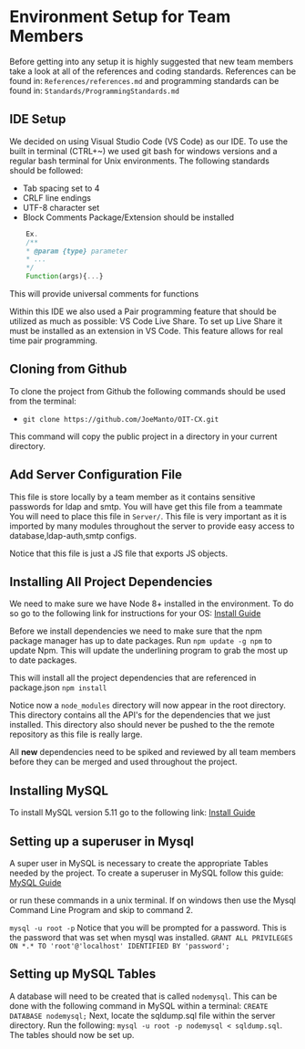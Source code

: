 # Environment Setup for Team Members

Before getting into any setup it is highly suggested that new team members take a look at all of the references and coding standards. References can be found in: `References/references.md` and programming standards can be found in: `Standards/ProgrammingStandards.md` 

## IDE Setup
We decided on using Visual Studio Code (VS Code) as our IDE. To use the built in terminal (CTRL+~) we used git bash for windows versions and a regular bash terminal for Unix environments.
The following standards should be followed:
- Tab spacing set to 4
- CRLF line endings
- UTF-8 character set
- Block Comments Package/Extension should be installed 
```javascript
    Ex. 
    /**
    * @param {type} parameter
    * ...
    */
    Function(args){...}
```

This will provide universal comments for functions

Within this IDE we also used a Pair programming feature that should be utilized as much as possible: VS Code Live Share.
To set up Live Share it must be installed as an extension in VS Code. This feature allows for real time pair programming.

## Cloning from Github
To clone the project from Github the following commands should be used from the terminal: 
- `git clone https://github.com/JoeManto/OIT-CX.git`

This command will copy the public project in a directory in your current directory.

## Add Server Configuration File
This file is store locally by a team member as it contains sensitive passwords for ldap and smtp. You will have get this file from a teammate
You will need to place this file in `Server/`. This file is very important as it is imported by many modules throughout the server to provide easy access to database,ldap-auth,smtp configs.

Notice that this file is just a JS file that exports JS objects.

## Installing All Project Dependencies 
We need to make sure we have Node 8+ installed in the environment. To do so go to the following link for instructions for your OS: [Install Guide](https://nodejs.org/en/download/)

Before we install dependencies we need to make sure that the npm package manager has up to date packages.
Run `npm update -g npm` to update Npm. This will update the underlining program to grab the most up to date packages.


This will install all the project dependencies that are referenced in package.json 
`npm install`

Notice now a `node_modules` directory will now appear in the root directory. This directory contains all the API's for the dependencies that we just installed. This directory also should never be pushed to the the remote repository as this file is really large.

All **new** dependencies need to be spiked and reviewed by all team members before they can be merged and used throughout the project.

## Installing MySQL
To install MySQL version 5.11 go to the following link: [Install Guide](https://dev.mysql.com/doc/refman/8.0/en/windows-installation.html)

## Setting up a superuser in Mysql
A super user in MySQL is necessary to create the appropriate Tables needed by the project. To create a superuser in MySQL follow this guide: [MySQL Guide](https://tableplus.com/blog/2018/10/how-to-create-a-superuser-in-mysql.html)

or run these commands in a unix terminal. If on windows then use the Mysql Command Line Program and skip to command 2. 

`mysql -u root -p`
Notice that you will be prompted for a password. This is the password that was set when mysql was installed.
`GRANT ALL PRIVILEGES ON *.* TO 'root'@'localhost' IDENTIFIED BY 'password';`

## Setting up MySQL Tables
A database will need to be created that is called `nodemysql`. This can be done with the following command in MySQL within a terminal: `CREATE DATABASE nodemysql;`
Next, locate the sqldump.sql file within the server directory. 
Run the following: `mysql -u root -p nodemysql < sqldump.sql`.
The tables should now be set up.

